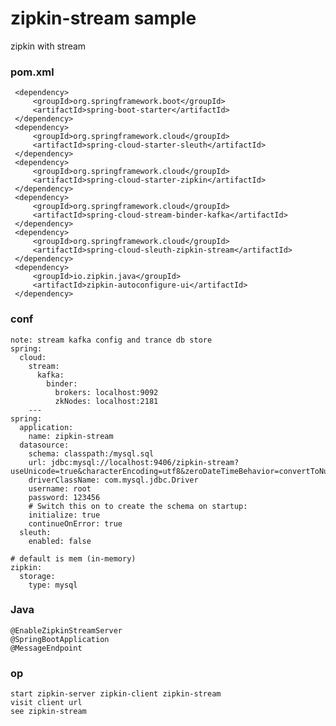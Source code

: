 zipkin-stream sample
==========================
zipkin with stream

### pom.xml
     <dependency>
         <groupId>org.springframework.boot</groupId>
         <artifactId>spring-boot-starter</artifactId>
     </dependency>
     <dependency>
         <groupId>org.springframework.cloud</groupId>
         <artifactId>spring-cloud-starter-sleuth</artifactId>
     </dependency>
     <dependency>
         <groupId>org.springframework.cloud</groupId>
         <artifactId>spring-cloud-starter-zipkin</artifactId>
     </dependency>
     <dependency>
         <groupId>org.springframework.cloud</groupId>
         <artifactId>spring-cloud-stream-binder-kafka</artifactId>
     </dependency>
     <dependency>
         <groupId>org.springframework.cloud</groupId>
         <artifactId>spring-cloud-sleuth-zipkin-stream</artifactId>
     </dependency>
     <dependency>
         <groupId>io.zipkin.java</groupId>
         <artifactId>zipkin-autoconfigure-ui</artifactId>
     </dependency>
     
     
### conf 
    note: stream kafka config and trance db store
    spring:
      cloud:
        stream:
          kafka:
            binder:
              brokers: localhost:9092
              zkNodes: localhost:2181
        ---
    spring:
      application:
        name: zipkin-stream
      datasource:
        schema: classpath:/mysql.sql
        url: jdbc:mysql://localhost:9406/zipkin-stream?useUnicode=true&characterEncoding=utf8&zeroDateTimeBehavior=convertToNull
        driverClassName: com.mysql.jdbc.Driver
        username: root
        password: 123456
        # Switch this on to create the schema on startup:
        initialize: true
        continueOnError: true
      sleuth:
        enabled: false
    
    # default is mem (in-memory)
    zipkin:
      storage:
        type: mysql

              
### Java
    @EnableZipkinStreamServer
    @SpringBootApplication
    @MessageEndpoint
    
### op
    start zipkin-server zipkin-client zipkin-stream
    visit client url
    see zipkin-stream
